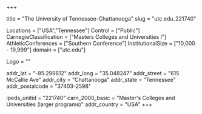 
+++

title = "The University of Tennessee-Chattanooga"
slug = "utc.edu_221740"

Locations = ["USA","Tennessee"]
Control = ["Public"]
CarnegieClassification = ["Masters Colleges and Universities I"]
AthleticConferences = ["Southern Conference"]
InstitutionalSize = ["10,000 - 19,999"]
domain = ["utc.edu"]

Logo = ""

addr_lat = "-85.299812"
addr_long = "35.048247"
addr_street = "615 McCallie Ave"
addr_city = "Chattanooga"
addr_state = "Tennessee"
addr_postalcode = "37403-2598"

ipeds_unitid = "221740"
carn_2000_basic = "Master's Colleges and Universities (larger programs)"
addr_country = "USA"
+++
    
